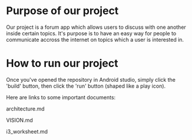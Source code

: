 Purpose of our project
===============

Our project is a forum app which allows users to discuss with one another inside certain topics. It's purpose is to have an easy way for people to communicate accross the internet on topics which a user is interested in.



How to run our project
==============

Once you've opened the repository in Android studio, simply click the 'build' button, then click the 'run' button (shaped like a play icon).



Here are links to some important documents:

architecture.md

VISION.md

i3_worksheet.md